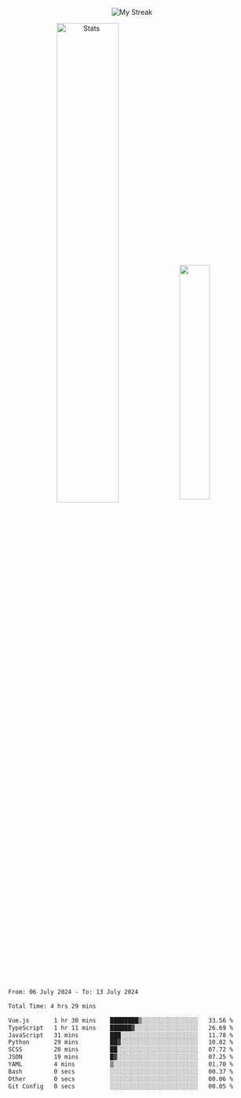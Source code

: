 <p align="center">
<picture>
  <source media="(prefers-color-scheme: dark)" srcset="http://github-readme-streak-stats.herokuapp.com?user=semolik&theme=dark&hide_border=true&background=DD272700">
  <img alt="My Streak" src="http://github-readme-streak-stats.herokuapp.com?user=semolik&hide_border=true">
</picture>
</p>
<div align="center">
  <picture>
    <source media="(prefers-color-scheme: dark)" srcset="https://github-readme-stats.vercel.app/api?username=semolik&show_icons=true&bg_color=DD272700&hide_border=true&theme=dark">
        <img alt="Stats" src="https://github-readme-stats.vercel.app/api?username=semolik&show_icons=true&bg_color=DD272700&hide_border=true" width="50%" >
  </picture>
  <sup>
  <picture>
  <source media="(prefers-color-scheme: dark)" srcset="https://github-readme-stats.vercel.app/api/top-langs/?username=semolik&layout=compact&hide_border=true&bg_color=DD272700&theme=dark">
  <img src="https://github-readme-stats.vercel.app/api/top-langs/?username=semolik&layout=compact&hide_border=true" width="35%" />
  </picture>
  </sup>
</div>
<!--START_SECTION:waka-->

```txt
From: 06 July 2024 - To: 13 July 2024

Total Time: 4 hrs 29 mins

Vue.js       1 hr 30 mins    ████████▒░░░░░░░░░░░░░░░░   33.56 %
TypeScript   1 hr 11 mins    ██████▓░░░░░░░░░░░░░░░░░░   26.69 %
JavaScript   31 mins         ███░░░░░░░░░░░░░░░░░░░░░░   11.78 %
Python       29 mins         ██▓░░░░░░░░░░░░░░░░░░░░░░   10.82 %
SCSS         20 mins         ██░░░░░░░░░░░░░░░░░░░░░░░   07.72 %
JSON         19 mins         █▓░░░░░░░░░░░░░░░░░░░░░░░   07.25 %
YAML         4 mins          ▒░░░░░░░░░░░░░░░░░░░░░░░░   01.70 %
Bash         0 secs          ░░░░░░░░░░░░░░░░░░░░░░░░░   00.37 %
Other        0 secs          ░░░░░░░░░░░░░░░░░░░░░░░░░   00.06 %
Git Config   0 secs          ░░░░░░░░░░░░░░░░░░░░░░░░░   00.05 %
```

<!--END_SECTION:waka-->

